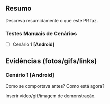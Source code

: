 ## Resumo

Descreva resumidamente o que este PR faz.

### Testes Manuais de Cenários

- [ ] Cenário 1 **[Android]**

## Evidências (fotos/gifs/links)

### Cenário 1 [Android]

Como se comportava antes? Como está agora?

Inserir video/gif/imagem de demonstração.
